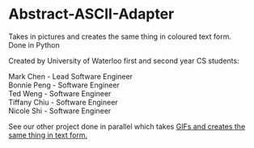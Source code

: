 # Abstract-ASCII-Adapter
Takes in pictures and creates the same thing in coloured text form.  
Done in Python  

Created by University of Waterloo first and second year CS students:  

Mark Chen - Lead Software Engineer  
Bonnie Peng - Software Engineer  
Ted Weng - Software Engineer  
Tiffany Chiu - Software Engineer  
Nicole Shi - Software Engineer

See our other project done in parallel which takes [GIFs and creates the same thing in text form.](https://github.com/tiffxnychiu/GIF-to-ASCII)
